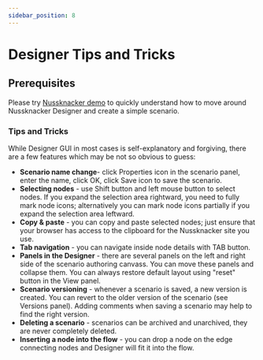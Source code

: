 ```yaml
---
sidebar_position: 8
---
```


# Designer Tips and Tricks


## Prerequisites

Please try [Nussknacker demo](/quickstart/demo) to quickly understand how to move around Nussknacker Designer and create a simple scenario.


### Tips and Tricks

While Designer GUI in most cases is self-explanatory and forgiving, there are a few features which may be not so obvious to guess:

* **Scenario name change**- click Properties icon in the scenario panel, enter the name, click OK, click Save icon to save the scenario.
* **Selecting nodes** - use Shift button and left mouse button to select nodes. If you expand the selection area rightward, you need to fully mark node icons; alternatively you can mark node icons partially if you expand the selection area leftward.
* **Copy & paste** - you can copy and paste selected nodes; just ensure that your browser has access to the clipboard for the Nussknacker site you use.
* **Tab navigation** - you can navigate inside node details with TAB button.
* **Panels in the Designer** - there are several panels on the left and right side of the scenario authoring canvass. You can move these panels and collapse them. You can always restore default layout using "reset" button in the View panel.
* **Scenario versioning** - whenever a scenario is saved, a new version is created. You can revert to the older version of the scenario (see Versions panel). Adding comments when saving a scenario may help to find the right version.
* **Deleting a scenario** - scenarios can be archived and unarchived, they are never completely deleted. 
* **Inserting a node into the flow** - you can drop a node on the edge connecting nodes and Designer will fit it into the flow.
